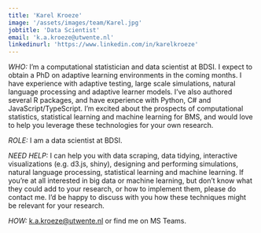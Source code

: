 ```yaml
---
title: 'Karel Kroeze'
image: '/assets/images/team/Karel.jpg'
jobtitle: 'Data Scientist'
email: 'k.a.kroeze@utwente.nl'
linkedinurl: 'https://www.linkedin.com/in/karelkroeze'
---
```


*WHO:* I’m a computational statistician and data scientist at BDSI. I expect to obtain a PhD on adaptive learning environments in the coming months. I have experience with adaptive testing, large scale simulations, natural language processing and adaptive learner models. I’ve also authored several R packages, and have experience with Python, C# and JavaScript/TypeScript. I’m excited about the prospects of computational statistics, statistical learning and machine learning for BMS, and would love to help you leverage these technologies for your own research.

*ROLE:* I am a data scientist at BDSI.

*NEED HELP:* I can help you with data scraping, data tidying, interactive visualizations (e.g. d3.js, shiny), designing and performing simulations, natural language processing, statistical learning and machine learning.
If you’re at all interested in big data or machine learning, but don’t know what they could add to your research, or how to implement them, please do contact me. I’d be happy to discuss with you how these techniques might be relevant for your research.

*HOW:* [k.a.kroeze@utwente.nl](mailto:k.a.kroeze@utwente.nl) or find me on MS Teams.
